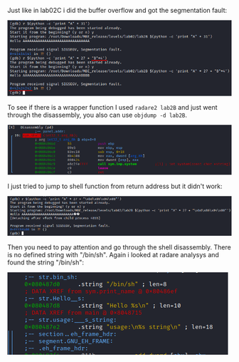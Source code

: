 Just like in lab02C i did the buffer overflow and got the segmentation fault:

![segmentation fault](screenshots/seg_fault.png)

To see if there is a wrapper function I used `radare2 lab2B` and just went through the disassembly, you also can use `objdump -d lab2B`.

![radare2](screenshots/radare2.png)

I just tried to jump to shell function from return address but it didn't work:

![jump](screenshots/jump.png)

Then you need to pay attention and go through the shell disassembly. There is no defined string with "/bin/sh". Again i looked at radare analysys and found the string "/bin/sh":

![/bin/sh](screenshots/binsh.png)
